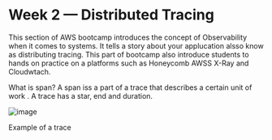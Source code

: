 # Week 2 — Distributed Tracing

This section of AWS bootcamp introduces the concept of Observability when it comes to systems. It tells a story about your applucation alsso know as distributing tracing. This part of bootcamp also introduce students to hands on practice on a platforms such as Honeycomb AWSS X-Ray and Cloudwtach.

What is span?
A span iss a part of a trace that describes a certain unit of work . A trace has a star, end and duration.

![image](https://user-images.githubusercontent.com/124897604/224895668-ad093500-1eb2-4fb7-9fee-f7322b070373.png)


Example of a trace

